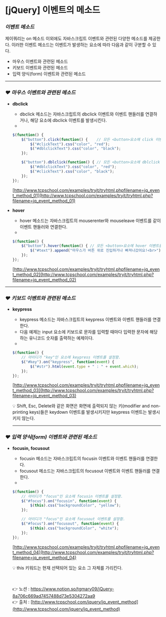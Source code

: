 # [jQuery] 이벤트의 메소드

### *이벤트 메소드*

제이쿼리는 on 메소드 이외에도 자바스크립트 이벤트와 관련된 다양한 메소드를 제공한다. 
이러한 이벤트 메소드는 이벤트가 발생하는 요소에 따라 다음과 같이 구분할 수 있다.

- 마우스 이벤트와 관련된 메소드
- 키보드 이벤트와 관련된 메소드
- 입력 양식(form) 이벤트와 관련된 메소드

---

### *❤️ 마우스 이벤트와 관련된 메소드*

- **dbclick**
    - dbclick 메소드는 자바스크립트의 dbclick 이벤트와 이벤트 핸들러를 연결하거나, 
    해당 요소에 dbclick 이벤트를 발생시킨다.
    - 
    
    ```jsx
    $(function() {
        $("button").click(function() {    // 모든 <button>요소에 click 이벤트를 설정함.
            $("#clickText").css("color", "red");
            $("#dblclickText").css("color", "black");
        });
    
        $("button").dblclick(function() { // 모든 <button>요소에 dblclick 이벤트를 설정함.
            $("#dblclickText").css("color", "red");
            $("#clickText").css("color", "black");
        });
    });
    ```
    
    [http://www.tcpschool.com/examples/tryit/tryhtml.phpfilename=jq_event_method_01](http://www.tcpschool.com/examples/tryit/tryhtml.php?filename=jq_event_method_01)
    
- **hover**
    - hover 메소드는 자바스크립트의 mouserenter와 mouseleave 이벤트를 같이 이벤트 핸들러와 연결한다.
    - 
    
    ```jsx
    $(function() {
        $("button").hover(function() { // 모든 <button>요소에 hover 이벤트를 설정함.
            $("#text").append("마우스가 버튼 위로 진입하거나 빠져나갔어요!<br>");
        });
    });
    ```
    
    [http://www.tcpschool.com/examples/tryit/tryhtml.phpfilename=jq_event_method_02](http://www.tcpschool.com/examples/tryit/tryhtml.php?filename=jq_event_method_02)
    


---

### *❤️ 키보드 이벤트와 관련된 메소드*

- **keypress**
    - keypress 메소드는 자바스크립트의 keypress 이벤트와 이벤트 핸들러를 연결한다.
    - 다음 예제는 input 요소에 키보드로 문자를 입력할 때마다 입력한 문자에 해당하는 유니코드 숫자를 출력하는 예제이다.
    - 
    
    ```jsx
    $(function() {
        // 아이디가 "key"인 요소에 keypress 이벤트를 설정함.
        $("#key").on("keypress", function(event) {
            $("#str").html(event.type + " : " + event.which);
        });
    });
    ```
    
    [http://www.tcpschool.com/examples/tryit/tryhtml.phpfilename=jq_event_method_03](http://www.tcpschool.com/examples/tryit/tryhtml.php?filename=jq_event_method_03)
    
    <aside>
    💡 Shift, Esc, Delete와 같은 화면은 화면에 출력되지 않는 키(modifier and non-printing keys)들은 keydown 이벤트를 발생시키지만 keypress 이벤트는 발생시키지 않는다.
    
    </aside>
    
    
    ---
    

### *❤️ 입력 양식(form) 이벤트와 관련된 메소드*

- **focusin, focusout**
    - focusin 메소드는 자바스크립트의 focusin 이벤트와 이벤트 핸들러를 연결한다.
    - focusout 메소드는 자바스크립트의 focusout 이벤트와 이벤트 핸들러를 연결한다.
    - 
    
    ```jsx
    $(function() {
        // 아이디가 "focus"인 요소에 focusin 이벤트를 설정함.
        $("#focus").on("focusin", function(event) {
            $(this).css("backgroundColor", "yellow");
        });
    
        // 아이디가 "focus"인 요소에 focusout 이벤트를 설정함.
        $("#focus").on("focusout", function(event) {
            $(this).css("backgroundColor", "white");
        });
    });
    ```
    
    [http://www.tcpschool.com/examples/tryit/tryhtml.phpfilename=jq_event_method_04](http://www.tcpschool.com/examples/tryit/tryhtml.php?filename=jq_event_method_04)
    
    <aside>
    💡 this 키워드는 현재 선택되어 있는 요소 그 자체를 가리킨다.
    
    </aside>
    
    
    <br><br>
    👉 노션 : https://www.notion.so/tgmary09/jQuery-8a706c669ad7457488d73e5304272aa9
    <br>
    👉 출처 : [http://www.tcpschool.com/jquery/jq_event_method](http://www.tcpschool.com/jquery/jq_event_method)
